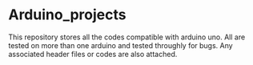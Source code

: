 # Arduino_projects
This repository stores all the codes compatible with arduino uno. All are tested on more than one arduino and tested throughly for bugs. Any associated header files or codes are also attached. 
